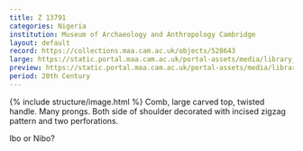 ```yaml
---
title: Z 13791
categories: Nigeria
institution: Museum of Archaeology and Anthropology Cambridge
layout: default
record: https://collections.maa.cam.ac.uk/objects/528643
large: https://static.portal.maa.cam.ac.uk/portal-assets/media/library_images/web/666619_Z_13791_001.png
preview: https://static.portal.maa.cam.ac.uk/portal-assets/media/library_images/thumbnail/666619_Z_13791_001.png
period: 20th Century
---
```

{% include structure/image.html %}
Comb, large carved top, twisted handle. Many prongs. Both side of shoulder decorated with incised zigzag pattern and two perforations.


Ibo or Nibo?
